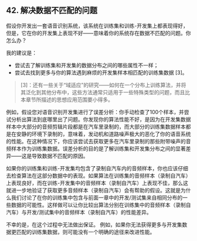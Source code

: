## 42. 解决数据不匹配的问题

假设你开发出一套语音识别系统，该系统在训练集和训练-开发集上都表现得好，但是，它在你的开发集上表现不好——意味着你的系统存在数据不匹配的问题。你怎么办？

我的建议是：

- 尝试去了解训练集和开发集的数据分布之间的哪些属性不一样；
- 尝试去找到更多与你的算法遇到麻烦的开发集样本相匹配的训练集数据 [3]。

>[3]：还有一些关于“域适应”的研究——如何在一个分布上训练算法，并将其泛化到其他分布中，这些方法通常只适用于一些特殊类型的问题，而且比本章节所描述的思想应用范围要小得多。

例如，假设您对语音识别开发集进行了误差分析：你手动检查了100个样本，并尝试分析出算法到底哪里出了问题。你发现你的算法性能不好，是因为在开发集数据样本中大部分的音频剪辑片段都是在汽车里录制的，而大部分的训练集数据样本都是在安静的环境下录制的，意味着，发动机和道路噪声极大的恶化了你的语音系统的性能。在这种情况下，你应该尝试去获取更多在汽车里录制的那些附带噪声的音频样本作为训练集数据。误差分析的目的是了解训练集和开发集分布之间的显著差异——这是导致数据不匹配的原因。

如果你的训练集和训练-开发集均包含了录制自汽车内的音频样本，你也应该仔细去检查算法在这部分数据中的表现。如果算法在训练集的音频样本（录制自汽车）上表现良好，而在训练-开发集中的音频样本（录制自汽车）上表现不佳，那么这就进一步地验证了获取更多音频样本（录制自汽车）会有帮助的假设。这就是为什么我们讨论了在你的训练集中包含与前面一章中的开发/测试集来自相同分布的一些数据的可能性。这样做可以让你比较出算法分别在训练集中的音频样本（录制自汽车）与开发/测试集中的音频样本（录制自汽车）的性能差异。

不幸的是，在这个过程中无法做出保证。 例如，如果你无法获得更多与开发集数据更匹配的训练集数据，则可能没有一个明确的途径来改进性能。